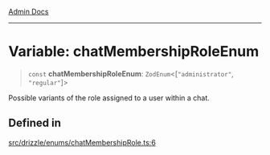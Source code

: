 [Admin Docs](/)

***

# Variable: chatMembershipRoleEnum

> `const` **chatMembershipRoleEnum**: `ZodEnum`\<[`"administrator"`, `"regular"`]\>

Possible variants of the role assigned to a user within a chat.

## Defined in

[src/drizzle/enums/chatMembershipRole.ts:6](https://github.com/NishantSinghhhhh/talawa-api/blob/ff0f1d6ae21d3428519b64e42fe3bfdff573cb6e/src/drizzle/enums/chatMembershipRole.ts#L6)
